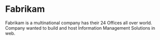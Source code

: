 # Fabrikam
Fabrikam is a multinational company has their 24 Offices all over world.  Company wanted to build and host Information Management Solutions in web. 
